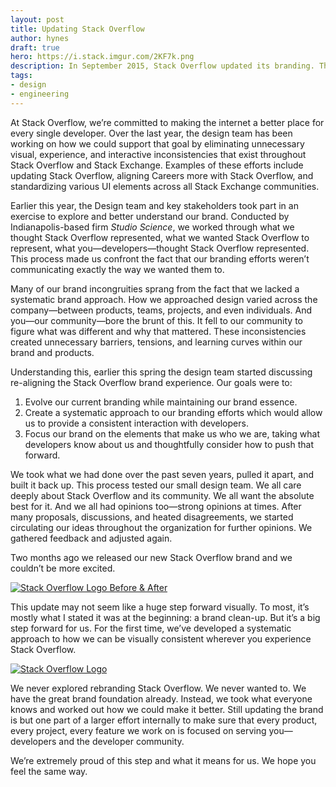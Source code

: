 ```yaml
---
layout: post
title: Updating Stack Overflow
author: hynes
draft: true
hero: https://i.stack.imgur.com/2KF7k.png
description: In September 2015, Stack Overflow updated its branding. This is a little snapshot into that process.
tags:
- design
- engineering
---
```


At Stack Overflow, we’re committed to making the internet a better place for every single developer. Over the last year, the design team has been working on how we could support that goal by eliminating unnecessary visual, experience, and interactive inconsistencies that exist throughout Stack Overflow and Stack Exchange. Examples of these efforts include updating Stack Overflow, aligning Careers more with Stack Overflow, and standardizing various UI elements across all Stack Exchange communities.

Earlier this year, the Design team and key stakeholders took part in an exercise to explore and better understand our brand. Conducted by Indianapolis-based firm *Studio Science*, we worked through what we thought Stack Overflow represented, what we wanted Stack Overflow to represent, what you—developers—thought Stack Overflow represented. This process made us confront the fact that our branding efforts weren’t communicating exactly the way we wanted them to.

Many of our brand incongruities sprang from the fact that we lacked a systematic brand approach. How we approached design varied across the company—between products, teams, projects, and even individuals. And you—our community—bore the brunt of this. It fell to our community to figure what was different and why that mattered. These inconsistencies created unnecessary barriers, tensions, and learning curves within our brand and products.

Understanding this, earlier this spring the design team started discussing re-aligning the Stack Overflow brand experience. Our goals were to:

 1. Evolve our current branding while maintaining our brand essence.
 2. Create a systematic approach to our branding efforts which would allow us to provide a consistent interaction with developers.
 3. Focus our brand on the elements that make us who we are, taking what developers know about us and thoughtfully consider how to push that forward.

We took what we had done over the past seven years, pulled it apart, and built it back up. This process tested our small design team. We all care deeply about Stack Overflow and its community. We all want the absolute best for it. And we all had opinions too—strong opinions at times. After many proposals, discussions, and heated disagreements, we started circulating our ideas throughout the organization for further opinions. We gathered feedback and adjusted again.

Two months ago we released our new Stack Overflow brand and we couldn’t be more excited.

[![Stack Overflow Logo Before & After][1]][1]

This update may not seem like a huge step forward visually. To most, it’s mostly what I stated it was at the beginning: a brand clean-up. But it’s a big step forward for us. For the first time, we’ve developed a systematic approach to how we can be visually consistent wherever you experience Stack Overflow.

[![Stack Overflow Logo][2]][2]

We never explored rebranding Stack Overflow. We never wanted to. We have the great brand foundation already. Instead, we took what everyone knows and worked out how we could make it better. Still updating the brand is but one part of a larger effort internally to make sure that every product, every project, every feature we work on is focused on serving you—developers and the developer community.

We’re extremely proud of this step and what it means for us. We hope you feel the same way.

[1]: https://i.stack.imgur.com/rcZLY.png
[2]: https://i.stack.imgur.com/oQ1KX.png
